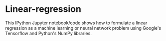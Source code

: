 # Linear-regression

This IPython Jupyter notebook/code shows how to formulate a linear regression as a machine learning or neural network problem using Google's Tensorflow and Python's NumPy libraries.
